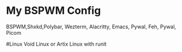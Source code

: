 # My BSPWM Config
BSPWM,Shxkd,Polybar, Wezterm, Alacritty, Emacs, Pywal, Feh, Pywal, Picom 

#Linux
Void Linux or Artix Linux with runit
